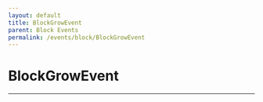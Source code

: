 ```yaml
---
layout: default
title: BlockGrowEvent
parent: Block Events
permalink: /events/block/BlockGrowEvent
---
```


# BlockGrowEvent

---
